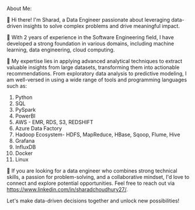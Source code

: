 About Me:

👋 Hi there! I'm Sharad, a Data Engineer passionate about leveraging data-driven insights to solve complex problems and drive meaningful impact. 

💼 With 2 years of experience in the Software Engineering field, I have developed a strong foundation in various domains, including machine learning, data engineering, cloud computing. 

🔬 My expertise lies in applying advanced analytical techniques to extract valuable insights from large datasets, transforming them into actionable recommendations. 
From exploratory data analysis to predictive modeling, I am well-versed in using a wide range of tools and programming languages such as:
1. Python
2. SQL
3. PySpark
4. PowerBI
5. AWS - EMR, RDS, S3, REDSHIFT
6. Azure Data Factory
7. Hadoop Ecosystem- HDFS, MapReduce, HBase, Sqoop, Flume, Hive
8. Grafana
9. InfluxDB
10. Docker
11. Linux

🌟 If you are looking for a data engineer who combines strong technical skills, a passion for problem-solving, and a collaborative mindset, I'd love to connect and explore potential opportunities. 
Feel free to reach out via https://www.linkedin.com/in/sharadchoudhury27/.

Let's make data-driven decisions together and unlock new possibilities!




